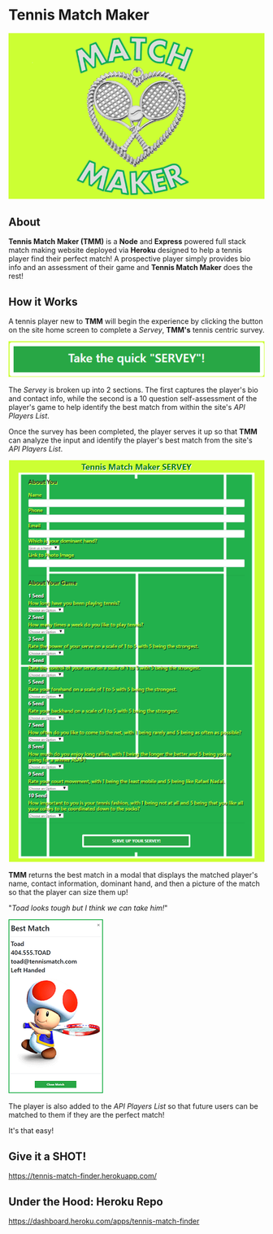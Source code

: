 # Tennis Match Maker

![](app/public/images/logo.png)

## About

**Tennis Match Maker (TMM)** is a **Node** and **Express** powered full stack match making website deployed via **Heroku** designed to help a tennis player find their perfect match!  A prospective player simply provides bio info and an assessment of their game and **Tennis Match Maker** does the rest!

## How it Works
 
A tennis player new to **TMM** will begin the experience by clicking the button on the site home screen to complete a _Servey_, **TMM's** tennis centric survey. 

![](app/public/images/survey.png)

The _Servey_ is broken up into 2 sections.  The first captures the player's bio and contact info, while the second is a 10 question self-assessment of the player's game to help identify the best match from within the site's _API Players List_. 

Once the survey has been completed, the player serves it up so that **TMM** can analyze the input and identify the player's best match from the site's _API Players List_.

![](app/public/images/serveyscreen.png)

**TMM** returns the best match in a modal that displays the matched player's name, contact information, dominant hand, and then a picture of the match so that the player can size them up!  

"_Toad looks tough but I think we can take him!_"

![](app/public/images/matchmodal.png)

The player is also added to the _API Players List_ so that future users can be matched to them if they are the perfect match!

It's that easy!

## Give it a SHOT!

https://tennis-match-finder.herokuapp.com/

## Under the Hood: Heroku Repo

https://dashboard.heroku.com/apps/tennis-match-finder


